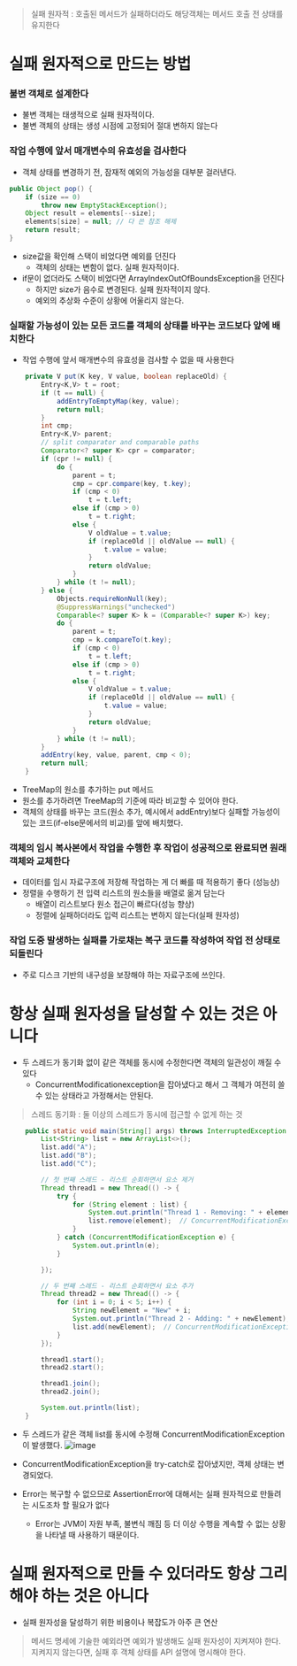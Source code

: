 > 실패 원자적 : 호출된 메서드가 실패하더라도 해당객체는 메서드 호출 전 상태를 유지한다

# 실패 원자적으로 만드는 방법

### 불변 객체로 설계한다
- 불변 객체는 태생적으로 실패 원자적이다.
- 불변 객체의 상태는 생성 시점에 고정되어 절대 변하지 않는다

### 작업 수행에 앞서 매개변수의 유효성을 검사한다
- 객체 상태를 변경하기 전, 잠재적 예외의 가능성을 대부분 걸러낸다.
```java
public Object pop() {
    if (size == 0)
        throw new EmptyStackException();
    Object result = elements[--size];
    elements[size] = null; // 다 쓴 참조 해제
    return result;
}
```
- size값을 확인해 스택이 비었다면 예외를 던진다
  - 객체의 상태는 변함이 없다. 실패 원자적이다. 
- if문이 없더라도 스택이 비었다면 ArrayIndexOutOfBoundsException을 던진다
  - 하지만 size가 음수로 변경된다. 실패 원자적이지 않다.
  - 예외의 추상화 수준이 상황에 어울리지 않는다.

### 실패할 가능성이 있는 모든 코드를 객체의 상태를 바꾸는 코드보다 앞에 배치한다 
- 작업 수행에 앞서 매개변수의 유효성을 검사할 수 없을 때 사용한다
```java
    private V put(K key, V value, boolean replaceOld) {
        Entry<K,V> t = root;
        if (t == null) {
            addEntryToEmptyMap(key, value);
            return null;
        }
        int cmp;
        Entry<K,V> parent;
        // split comparator and comparable paths
        Comparator<? super K> cpr = comparator;
        if (cpr != null) {
            do {
                parent = t;
                cmp = cpr.compare(key, t.key);
                if (cmp < 0)
                    t = t.left;
                else if (cmp > 0)
                    t = t.right;
                else {
                    V oldValue = t.value;
                    if (replaceOld || oldValue == null) {
                        t.value = value;
                    }
                    return oldValue;
                }
            } while (t != null);
        } else {
            Objects.requireNonNull(key);
            @SuppressWarnings("unchecked")
            Comparable<? super K> k = (Comparable<? super K>) key;
            do {
                parent = t;
                cmp = k.compareTo(t.key);
                if (cmp < 0)
                    t = t.left;
                else if (cmp > 0)
                    t = t.right;
                else {
                    V oldValue = t.value;
                    if (replaceOld || oldValue == null) {
                        t.value = value;
                    }
                    return oldValue;
                }
            } while (t != null);
        }
        addEntry(key, value, parent, cmp < 0);
        return null;
    }
```
- TreeMap의 원소를 추가하는 put 메서드
- 원소를 추가하려면 TreeMap의 기준에 따라 비교할 수 있어야 한다.
- 객체의 상태를 바꾸는 코드(원소 추가, 예시에서 addEntry)보다 실패할 가능성이 있는 코드(if-else문에서의 비교)를 앞에 배치했다.

### 객체의 임시 복사본에서 작업을 수행한 후 작업이 성공적으로 완료되면 원래 객체와 교체한다
- 데이터를 임시 자료구조에 저장해 작업하는 게 더 빠를 때 적용하기 좋다 (성능상)
- 정렬을 수행하기 전 입력 리스트의 원소들을 배열로 옮겨 담는다
  - 배열이 리스트보다 원소 접근이 빠르다(성능 향상)
  - 정렬에 실패하더라도 입력 리스트는 변하지 않는다(실패 원자성)

### 작업 도중 발생하는 실패를 가로채는 복구 코드를 작성하여 작업 전 상태로 되돌린다
- 주로 디스크 기반의 내구성을 보장해야 하는 자료구조에 쓰인다.

# 항상 실패 원자성을 달성할 수 있는 것은 아니다
- 두 스레드가 동기화 없이 같은 객체를 동시에 수정한다면 객체의 일관성이 깨질 수 있다
  - ConcurrentModificationexception을 잡아냈다고 해서 그 객체가 여전히 쓸 수 있는 상태라고 가정해서는 안된다.
> 스레드 동기화 : 둘 이상의 스레드가 동시에 접근할 수 없게 하는 것
```java
    public static void main(String[] args) throws InterruptedException {
        List<String> list = new ArrayList<>();
        list.add("A");
        list.add("B");
        list.add("C");

        // 첫 번째 스레드 - 리스트 순회하면서 요소 제거
        Thread thread1 = new Thread(() -> {
            try {
                for (String element : list) {
                    System.out.println("Thread 1 - Removing: " + element);
                    list.remove(element);  // ConcurrentModificationException 발생 가능
                }
            } catch (ConcurrentModificationException e) {
                System.out.println(e);
            }

        });

        // 두 번째 스레드 - 리스트 순회하면서 요소 추가
        Thread thread2 = new Thread(() -> {
            for (int i = 0; i < 5; i++) {
                String newElement = "New" + i;
                System.out.println("Thread 2 - Adding: " + newElement);
                list.add(newElement);  // ConcurrentModificationException 발생 가능
            }
        });

        thread1.start();
        thread2.start();

        thread1.join();
        thread2.join();

        System.out.println(list);
    }
```
- 두 스레드가 같은 객체 list를 동시에 수정해 ConcurrentModificationException이 발생했다.
![image](https://github.com/rlfrkdms1/effective-java-study/assets/96513365/706fe50e-8236-46c0-9b4f-35cadf4675e3)
- ConcurrentModificationException을 try-catch로 잡아냈지만, 객체 상태는 변경되었다. 

- Error는 복구할 수 없으므로 AssertionError에 대해서는 실패 원자적으로 만들려는 시도조차 할 필요가 없다
  - Error는 JVM이 자원 부족, 불변식 깨짐 등 더 이상 수행을 계속할 수 없는 상황을 나타낼 때 사용하기 때문이다.
 
# 실패 원자적으로 만들 수 있더라도 항상 그리 해야 하는 것은 아니다
- 실패 원자성을 달성하기 위한 비용이나 복잡도가 아주 큰 연산


> 메서드 명세에 기술한 예외라면 예외가 발생해도 실패 원자성이 지켜져야 한다. 지켜지지 않는다면, 실패 후 객체 상태를 API 설명에 명시해야 한다. 
